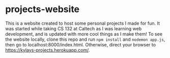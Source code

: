 # projects-website
This is a website created to host some personal projects I made for fun. It was 
started while taking CS 132 at Caltech as I was learning web development, and is 
updated with more cool things as I make them! To see the website locally, clone 
this repo and run `npm install` and `nodemon app.js`, then go to localhost:8000/index.html. 
Otherwise, direct your browser to https://kylays-projects.herokuapp.com/.
